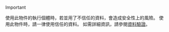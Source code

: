 > [!IMPORTANT]
> 使用此物件的執行個體時，若並用了不信任的資料，會造成安全性上的風險。 使用此物件時，請一律使用信任的資料。 如需詳細資訊，請參閱[資料驗證](https://www.owasp.org/index.php/Data_Validation)。